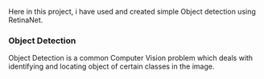 
Here in this project, i have used and created simple Object detection using RetinaNet. 

### Object Detection 
Object Detection is a common Computer Vision problem which deals with identifying and locating object of certain classes in the image. 